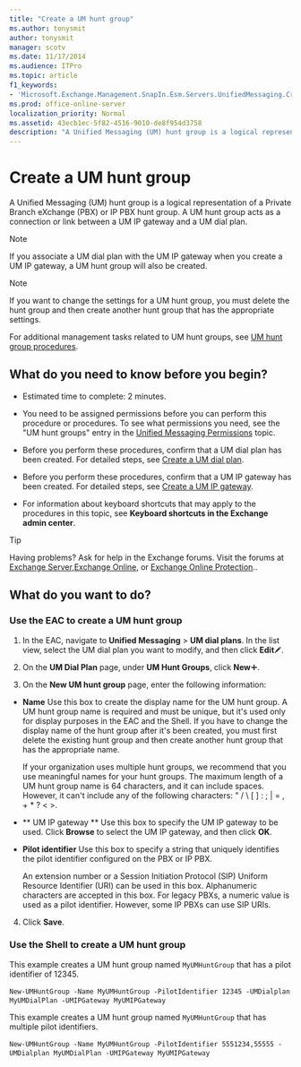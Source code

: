 ```yaml
---
title: "Create a UM hunt group"
ms.author: tonysmit
author: tonysmit
manager: scotv
ms.date: 11/17/2014
ms.audience: ITPro
ms.topic: article
f1_keywords:
- 'Microsoft.Exchange.Management.SnapIn.Esm.Servers.UnifiedMessaging.CreateUMHuntGroupWizardForm.CreateUMHuntGroupWizardPage1'
ms.prod: office-online-server
localization_priority: Normal
ms.assetid: 43ecb1ec-5f82-4516-9010-de8f954d3758
description: "A Unified Messaging (UM) hunt group is a logical representation of a Private Branch eXchange (PBX) or IP PBX hunt group. A UM hunt group acts as a connection or link between a UM IP gateway and a UM dial plan."
---
```


# Create a UM hunt group

A Unified Messaging (UM) hunt group is a logical representation of a Private Branch eXchange (PBX) or IP PBX hunt group. A UM hunt group acts as a connection or link between a UM IP gateway and a UM dial plan. 
  
> [!NOTE]
> If you associate a UM dial plan with the UM IP gateway when you create a UM IP gateway, a UM hunt group will also be created. 
  
> [!NOTE]
> If you want to change the settings for a UM hunt group, you must delete the hunt group and then create another hunt group that has the appropriate settings. 
  
For additional management tasks related to UM hunt groups, see [UM hunt group procedures](um-hunt-group-procedures.md).
  
## What do you need to know before you begin?

- Estimated time to complete: 2 minutes.
    
- You need to be assigned permissions before you can perform this procedure or procedures. To see what permissions you need, see the "UM hunt groups" entry in the [Unified Messaging Permissions](http://technet.microsoft.com/library/d326c3bc-8f33-434a-bf02-a83cc26a5498.aspx) topic. 
    
- Before you perform these procedures, confirm that a UM dial plan has been created. For detailed steps, see [Create a UM dial plan](create-um-dial-plan.md).
    
- Before you perform these procedures, confirm that a UM IP gateway has been created. For detailed steps, see [Create a UM IP gateway](create-um-ip-gateway.md).
    
- For information about keyboard shortcuts that may apply to the procedures in this topic, see **Keyboard shortcuts in the Exchange admin center**.
    
> [!TIP]
> Having problems? Ask for help in the Exchange forums. Visit the forums at [Exchange Server](https://go.microsoft.com/fwlink/p/?linkId=60612),[Exchange Online](https://go.microsoft.com/fwlink/p/?linkId=267542), or [Exchange Online Protection](https://go.microsoft.com/fwlink/p/?linkId=285351).. 
  
## What do you want to do?

### Use the EAC to create a UM hunt group

1. In the EAC, navigate to **Unified Messaging** \> **UM dial plans**. In the list view, select the UM dial plan you want to modify, and then click **Edit**![Edit icon](../../media/ITPro_EAC_EditIcon.gif).
    
2. On the **UM Dial Plan** page, under **UM Hunt Groups**, click **New**![Add Icon](../../media/ITPro_EAC_AddIcon.gif).
    
3. On the **New UM hunt group** page, enter the following information: 
    
  - **Name** Use this box to create the display name for the UM hunt group. A UM hunt group name is required and must be unique, but it's used only for display purposes in the EAC and the Shell. If you have to change the display name of the hunt group after it's been created, you must first delete the existing hunt group and then create another hunt group that has the appropriate name. 
    
    If your organization uses multiple hunt groups, we recommend that you use meaningful names for your hunt groups. The maximum length of a UM hunt group name is 64 characters, and it can include spaces. However, it can't include any of the following characters: " / \ [ ] : ; | = , + \* ? \< \>.
    
  - ** UM IP gateway ** Use this box to specify the UM IP gateway to be used. Click **Browse** to select the UM IP gateway, and then click **OK**.
    
  - **Pilot identifier** Use this box to specify a string that uniquely identifies the pilot identifier configured on the PBX or IP PBX. 
    
    An extension number or a Session Initiation Protocol (SIP) Uniform Resource Identifier (URI) can be used in this box. Alphanumeric characters are accepted in this box. For legacy PBXs, a numeric value is used as a pilot identifier. However, some IP PBXs can use SIP URIs.
    
4. Click **Save**.
    
### Use the Shell to create a UM hunt group

This example creates a UM hunt group named  `MyUMHuntGroup` that has a pilot identifier of 12345. 
  
```
New-UMHuntGroup -Name MyUMHuntGroup -PilotIdentifier 12345 -UMDialplan MyUMDialPlan -UMIPGateway MyUMIPGateway
```

This example creates a UM hunt group named  `MyUMHuntGroup` that has multiple pilot identifiers. 
  
```
New-UMHuntGroup -Name MyUMHuntGroup -PilotIdentifier 5551234,55555 -UMDialplan MyUMDialPlan -UMIPGateway MyUMIPGateway
```


